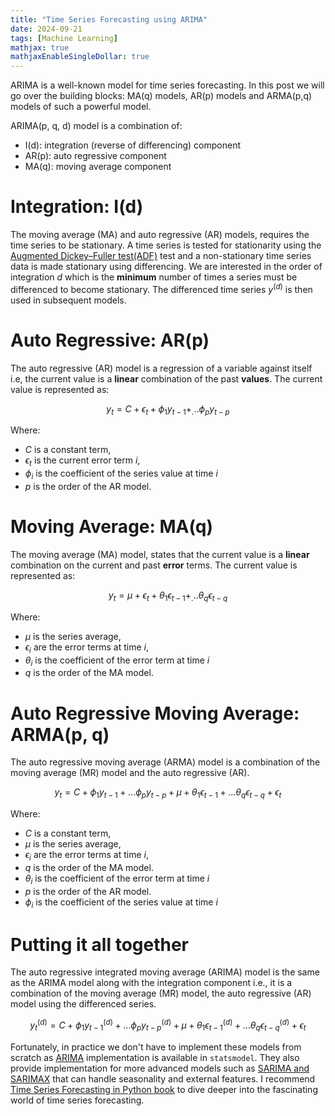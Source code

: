 ```yaml
---
title: "Time Series Forecasting using ARIMA"
date: 2024-09-21
tags: [Machine Learning]
mathjax: true
mathjaxEnableSingleDollar: true
---
```



ARIMA is a well-known model for time series forecasting. In this post we will go over the building blocks: MA(q) models, AR(p) models and ARMA(p,q) models of such a powerful model.
<!--more-->

ARIMA(p, q, d) model is a combination of:

- I(d): integration (reverse of differencing) component
- AR(p): auto regressive component
- MA(q): moving average component

# Integration: I(d)

The moving average (MA) and auto regressive (AR) models, requires the time series to be stationary. A time series is tested for stationarity using the [Augmented Dickey–Fuller test(ADF)](https://en.wikipedia.org/wiki/Augmented_Dickey%E2%80%93Fuller_test) test and a non-stationary time series data is made stationary using differencing. We are interested in the order of integration  $d$ which is the **minimum** number of times a series must be differenced to become stationary. The differenced time series $y^{(d)}$ is then used in subsequent models.

# Auto Regressive: AR(p)

The auto regressive (AR) model is a regression of a variable against itself i.e, the current value is a **linear** combination of the past **values**. The current value is represented as:

$$
y_t = C + \epsilon_t + \phi_1y_{t-1} +_ ... \phi_py_{t-p}
$$

Where:
- $C$ is a constant term, 
- $\epsilon_t$ is the current error term $i$,
- $\phi_i$ is the coefficient of the series value at time $i$ 
- $p$ is the order of the AR model.


# Moving Average: MA(q)

The moving average (MA) model, states that the current value is a **linear** combination on the current and past **error** terms. The current value is represented as:

$$
y_t = \mu + \epsilon_t + \theta_1\epsilon_{t-1} +_ ... \theta_q\epsilon_{t-q}
$$

Where:
- $\mu$ is the series average, 
- $\epsilon_i$ are the error terms at time $i$,
- $\theta_i$ is the coefficient of the error term at time $i$ 
- $q$ is the order of the MA model.


# Auto Regressive Moving Average: ARMA(p, q)

The auto regressive moving average (ARMA) model is a combination of the moving average (MR) model and the auto regressive (AR).

$$
y_t = C + \phi_1y_{t-1} + ... \phi_py_{t-p} + \mu + \theta_1\epsilon_{t-1} + ... \theta_q\epsilon_{t-q}  + \epsilon_t 
$$

Where:
- $C$ is a constant term, 
- $\mu$ is the series average, 
- $\epsilon_i$ are the error terms at time $i$,
- $q$ is the order of the MA model.
- $\theta_i$ is the coefficient of the error term at time $i$ 
- $p$ is the order of the AR model.
- $\phi_i$ is the coefficient of the series value at time $i$ 


# Putting it all together

The auto regressive integrated moving average (ARIMA) model is the same as the ARIMA model along with the integration component i.e., it is a combination of the moving average (MR) model, the auto regressive (AR) model using the differenced series.
 
$$
y_{t}^{(d)} = C + \phi_1y_{t-1}^{(d)} + ... \phi_py_{t-p}^{(d)} + \mu + \theta_1\epsilon_{t-1}^{(d)} + ... \theta_q\epsilon_{t-q}^{(d)}  + \epsilon_t 
$$

Fortunately, in practice we don't have to implement these models from scratch as [ARIMA](https://www.statsmodels.org/stable/generated/statsmodels.tsa.arima.model.ARIMA.html) implementation is available in `statsmodel`. They also provide implementation for more advanced models such as [SARIMA and SARIMAX](https://www.statsmodels.org/stable/generated/statsmodels.tsa.statespace.sarimax.SARIMAX.html#statsmodels.tsa.statespace.sarimax.SARIMAX) that can handle seasonality and external features. I recommend [Time Series Forecasting in Python book](https://www.manning.com/books/time-series-forecasting-in-python-book) to dive deeper into the fascinating world of time series forecasting.